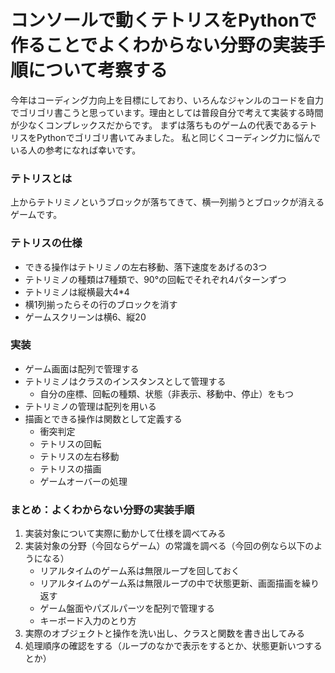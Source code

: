 # コンソールで動くテトリスをPythonで作ることでよくわからない分野の実装手順について考察する
今年はコーディング力向上を目標にしており、いろんなジャンルのコードを自力でゴリゴリ書こうと思っています。理由としては普段自分で考えて実装する時間が少なくコンプレックスだからです。
まずは落ちものゲームの代表であるテトリスをPythonでゴリゴリ書いてみました。
私と同じくコーディング力に悩んでいる人の参考になれば幸いです。

### テトリスとは
上からテトリミノというブロックが落ちてきて、横一列揃うとブロックが消えるゲームです。

### テトリスの仕様
- できる操作はテトリミノの左右移動、落下速度をあげるの3つ
- テトリミノの種類は7種類で、90°の回転でそれぞれ4パターンずつ
- テトリミノは縦横最大4*4
- 横1列揃ったらその行のブロックを消す
- ゲームスクリーンは横6、縦20

### 実装
- ゲーム画面は配列で管理する
- テトリミノはクラスのインスタンスとして管理する
    - 自分の座標、回転の種類、状態（非表示、移動中、停止）をもつ
- テトリミノの管理は配列を用いる
- 描画とできる操作は関数として定義する
    - 衝突判定
    - テトリスの回転
    - テトリスの左右移動
    - テトリスの描画
    - ゲームオーバーの処理

### まとめ：よくわからない分野の実装手順
1. 実装対象について実際に動かして仕様を調べてみる
2. 実装対象の分野（今回ならゲーム）の常識を調べる（今回の例なら以下のようになる）
    - リアルタイムのゲーム系は無限ループを回しておく
    - リアルタイムのゲーム系は無限ループの中で状態更新、画面描画を繰り返す
    - ゲーム盤面やパズルパーツを配列で管理する
    - キーボード入力のとり方
3. 実際のオブジェクトと操作を洗い出し、クラスと関数を書き出してみる
4. 処理順序の確認をする（ループのなかで表示をするとか、状態更新いつするとか）


